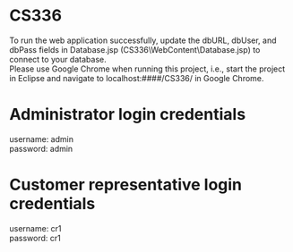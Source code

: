 # CS336

To run the web application successfully, update the dbURL, dbUser, and dbPass fields in Database.jsp (CS336\WebContent\Database.jsp) to connect to your database.  
Please use Google Chrome when running this project, i.e., start the project in Eclipse and navigate to localhost:####/CS336/ in Google Chrome.

# Administrator login credentials
username: admin  
password: admin

# Customer representative login credentials
username: cr1  
password: cr1
